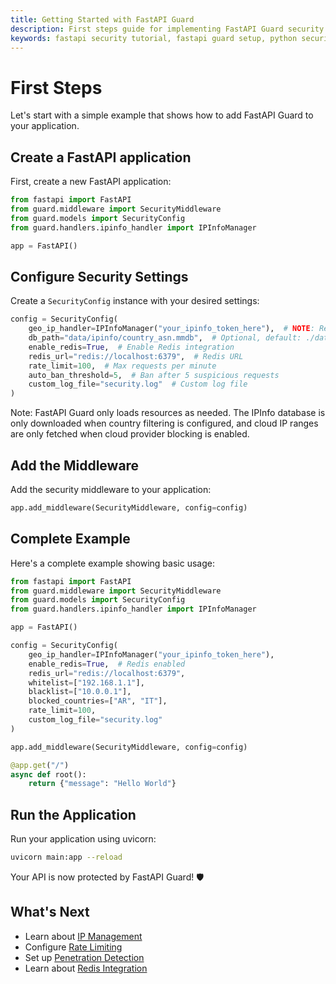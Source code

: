 ```yaml
---
title: Getting Started with FastAPI Guard
description: First steps guide for implementing FastAPI Guard security features in your FastAPI application
keywords: fastapi security tutorial, fastapi guard setup, python security middleware
---
```


# First Steps

Let's start with a simple example that shows how to add FastAPI Guard to your application.

## Create a FastAPI application

First, create a new FastAPI application:

```python
from fastapi import FastAPI
from guard.middleware import SecurityMiddleware
from guard.models import SecurityConfig
from guard.handlers.ipinfo_handler import IPInfoManager

app = FastAPI()
```

## Configure Security Settings

Create a `SecurityConfig` instance with your desired settings:

```python
config = SecurityConfig(
    geo_ip_handler=IPInfoManager("your_ipinfo_token_here"),  # NOTE: Required for geolocation
    db_path="data/ipinfo/country_asn.mmdb",  # Optional, default: ./data/ipinfo/country_asn.mmdb
    enable_redis=True,  # Enable Redis integration
    redis_url="redis://localhost:6379",  # Redis URL
    rate_limit=100,  # Max requests per minute
    auto_ban_threshold=5,  # Ban after 5 suspicious requests
    custom_log_file="security.log"  # Custom log file
)
```

Note: FastAPI Guard only loads resources as needed. The IPInfo database is only downloaded when country filtering is configured, and cloud IP ranges are only fetched when cloud provider blocking is enabled.

## Add the Middleware

Add the security middleware to your application:

```python
app.add_middleware(SecurityMiddleware, config=config)
```

## Complete Example

Here's a complete example showing basic usage:

```python
from fastapi import FastAPI
from guard.middleware import SecurityMiddleware
from guard.models import SecurityConfig
from guard.handlers.ipinfo_handler import IPInfoManager

app = FastAPI()

config = SecurityConfig(
    geo_ip_handler=IPInfoManager("your_ipinfo_token_here"),
    enable_redis=True,  # Redis enabled
    redis_url="redis://localhost:6379",
    whitelist=["192.168.1.1"],
    blacklist=["10.0.0.1"],
    blocked_countries=["AR", "IT"],
    rate_limit=100,
    custom_log_file="security.log"
)

app.add_middleware(SecurityMiddleware, config=config)

@app.get("/")
async def root():
    return {"message": "Hello World"}
```

## Run the Application

Run your application using uvicorn:

```bash
uvicorn main:app --reload
```

Your API is now protected by FastAPI Guard! 🛡️

## What's Next

- Learn about [IP Management](ip-management/banning.md)
- Configure [Rate Limiting](ip-management/rate-limiter.md)
- Set up [Penetration Detection](security/penetration-detection.md)
- Learn about [Redis Integration](redis-integration/caching.md)
